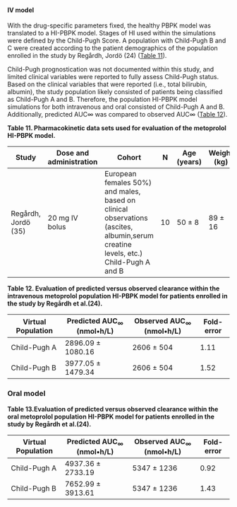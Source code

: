 #### IV model

With the drug-specific parameters fixed, the healthy PBPK model was translated to a HI-PBPK model. Stages of HI used within the simulations were defined by the Child-Pugh Score. A population with Child-Pugh B and C were created according to the patient demographics of the population enrolled in the study by Regårdh, Jordö (24) ([Table 11](#table_11)). 

Child-Pugh prognostication was not documented within this study, and limited clinical variables were reported to fully assess Child-Pugh status. Based on the clinical variables that were reported (i.e., total bilirubin, albumin), the study population likely consisted of patients being classified as Child-Pugh A and B. Therefore, the population HI-PBPK model simulations for both intravenous and oral consisted of Child-Pugh A and B. Additionally, predicted AUC∞ was compared to observed AUC∞ ([Table 12](#table_12)).



**Table 11. Pharmacokinetic data sets used for evaluation of the metoprolol HI-PBPK model.** <a id="table_11">

| **Study** | **Dose and administration** | **Cohort** | **N** | **Age (years)** | **Weight (kg)** |
|--|--|--|--|--|--|
| Regårdh, Jordö (35) | 20 mg IV bolus | European females 50%) and males, based on clinical observations (ascites, albumin,serum creatine levels, etc.) Child-Pugh A and B | 10 | 50 ± 8 | 89 ± 16 |

**Table 12. Evaluation of predicted versus observed clearance within the intravenous metoprolol population HI-PBPK model for patients enrolled in the study by Regårdh et al.(24).** <a id="table_12">

| **Virtual Population** | **Predicted AUC<sub>∞</sub> (nmol•h/L)** | **Observed AUC<sub>∞</sub> (nmol•h/L)** | **Fold-error** |
|--|--|--|--|
| Child-Pugh A | 2896.09 ± 1080.16 | 2606 ± 504 | 1.11 |
| Child-Pugh B | 3977.05 ± 1479.34 | 2606 ± 504 | 1.52 |

### Oral model

**Table 13.Evaluation of predicted versus observed clearance within the oral metoprolol population HI-PBPK model for patients enrolled in the study by Regårdh et al.(24).** <a id="table_13">

| **Virtual Population** | **Predicted AUC<sub>∞</sub> (nmol•h/L)** | **Observed AUC<sub>∞</sub> (nmol•h/L)** | **Fold-error** |
|--|--|--|--|
| Child-Pugh A |4937.36 ± 2733.19 |5347 ± 1236 | 0.92 |
| Child-Pugh B | 7652.99 ± 3913.61 |5347 ± 1236 | 1.43 |